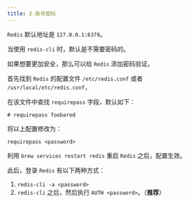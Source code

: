 ```yaml
---
title: 2.账号密码
---
```


`Redis` 默认地址是 `127.0.0.1:6379`。

当使用 `redis-cli` 时，默认是不需要密码的。

如果想要更加安全，那么可以给 `Redis` 添加密码验证。

首先找到 `Redis` 的配置文件 `/etc/redis.conf` 或者 `/usr/local/etc/redis.conf`，

在该文件中查找 `requirepass` 字段，默认如下：

```
# requirepass foobared
```

将以上配置修改为：

```
requirepass <password>
```

利用 `brew services restart redis` 重启 `Redis` 之后，配置生效。

此后，登录 `Redis` 有以下两种方式：

1. `redis-cli -a <password>`
2. `redis-cli` 之后，然后执行 `AUTH <password>`。（**推荐**）
